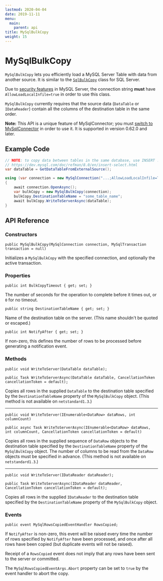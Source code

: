 ```yaml
---
lastmod: 2020-04-04
date: 2019-11-11
menu:
  main:
    parent: api
title: MySqlBulkCopy
weight: 15
---
```


# MySqlBulkCopy

`MySqlBulkCopy` lets you efficiently load a MySQL Server Table with data from another source.
It is similar to the [`SqlBulkCopy`](https://docs.microsoft.com/en-us/dotnet/api/system.data.sqlclient.sqlbulkcopy) class
for SQL Server.

Due to [security features](../troubleshooting/load-data-local-infile/) in MySQL Server, the connection string
**must** have `AllowLoadLocalInfile=true` in order to use this class.

`MySqlBulkCopy` currently requires that the source data (`DataTable` or `IDataReader`) contain all
the columns of the destination table in the same order.

**Note:** This API is a unique feature of MySqlConnector; you must [switch to MySqlConnector](../../overview/installing/)
in order to use it. It is supported in version 0.62.0 and later.

## Example Code

```csharp
// NOTE: to copy data between tables in the same database, use INSERT ... SELECT
// https://dev.mysql.com/doc/refman/8.0/en/insert-select.html
var dataTable = GetDataTableFromExternalSource();

using (var connection = new MySqlConnection("...;AllowLoadLocalInfile=True"))
{
	await connection.OpenAsync();
	var bulkCopy = new MySqlBulkCopy(connection);
	bulkCopy.DestinationTableName = "some_table_name";
	await bulkCopy.WriteToServerAsync(dataTable);
}
```

## API Reference

### Constructors

`public MySqlBulkCopy(MySqlConnection connection, MySqlTransaction transaction = null)`

Initializes a `MySqlBulkCopy` with the specified connection, and optionally the active transaction.

### Properties

`public int BulkCopyTimeout { get; set; }`

The number of seconds for the operation to complete before it times out, or `0` for no timeout.

`public string DestinationTableName { get; set; }`

Name of the destination table on the server. (This name shouldn't be quoted or escaped.)

`public int NotifyAfter { get; set; }`

If non-zero, this defines the number of rows to be processed before generating a notification event.

### Methods

`public void WriteToServer(DataTable dataTable);`

`public Task WriteToServerAsync(DataTable dataTable, CancellationToken cancellationToken = default);`

Copies all rows in the supplied `DataTable` to the destination table specified by the `DestinationTableName` property of the `MySqlBulkCopy` object.
(This method is not available on `netstandard1.3`.)

***

`public void WriteToServer(IEnumerable<DataRow> dataRows, int columnCount)`

`public async Task WriteToServerAsync(IEnumerable<DataRow> dataRows, int columnCount, CancellationToken cancellationToken = default)`

Copies all rows in the supplied sequence of `DataRow` objects to the destination table specified by the `DestinationTableName` property of the `MySqlBulkCopy` object. The number of columns to be read from the `DataRow` objects must be specified in advance.
(This method is not available on `netstandard1.3`.)

***

`public void WriteToServer(IDataReader dataReader);`

`public Task WriteToServerAsync(IDataReader dataReader, CancellationToken cancellationToken = default);`

Copies all rows in the supplied `IDataReader` to the destination table specified by the `DestinationTableName` property of the `MySqlBulkCopy` object.

### Events

`public event MySqlRowsCopiedEventHandler RowsCopied;`

If `NotifyAfter` is non-zero, this event will be raised every time the number of rows specified by
`NotifyAfter` have been processed, and once after all rows have been copied (but duplicate events
will not be raised).

Receipt of a `RowsCopied` event does not imply that any rows have been sent to the server or committed.

The `MySqlRowsCopiedEventArgs.Abort` property can be set to `true` by the event handler to abort
the copy.
